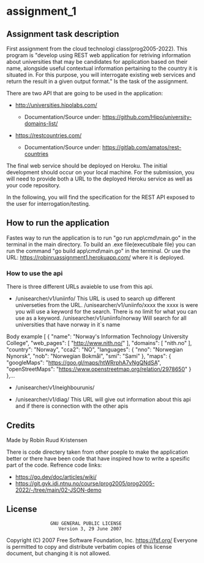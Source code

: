 # assignment_1
## Assignment task description
First assignment from the cloud technologi class(prog2005-2022).
This program is "develop using REST web application for retriving information about universities that may be candidates for application based on their name, alongside useful contextual information pertaining to the country it is situated in. For this purpose, you will interrogate existing web services and return the result in a given output format." Is the task of the assignment. 

There are two API that are going to be used in the application:

- http://universities.hipolabs.com/
  - Documentation/Source under: https://github.com/Hipo/university-domains-list/

- https://restcountries.com/
  - Documentation/Source under: https://gitlab.com/amatos/rest-countries

The final web service should be deployed on Heroku. The initial development should occur on your local machine. For the submission, you will need to provide both a URL to the deployed Heroku service as well as your code repository.

In the following, you will find the specification for the REST API exposed to the user for interrogation/testing.

## How to run the application
Fastes way to run the application is to run "go run app\cmd\main.go" in the terminal in the main directory.
To build an .exe file(executibale file) you can run the command "go build app\cmd\main.go" in the terminal.
Or use the URL: https://robinruassignment1.herokuapp.com/ where it is deployed. 

### How to use the api
There is three different URLs avaieble to use from this api.

- /unisearcher/v1/uniinfo/
  This URL is used to search up different universeties from the URL. /unisearcher/v1/uniinfo/xxxx the xxxx is were you will use a keyword for the search. There is no limit for what you can use as a keyword.
                    /unisearcher/v1/uniinfo/norway
                    Will search for all universities that have norway in it`s name

Body example
                  [
                    {
                      "name": "Norway's Information Technology University College",
                      "web_pages": [
                        "http://www.nith.no/"
                      ],
                      "domains": [
                        "nith.no"
                      ],
                      "country": "Norway",
                      "cca2": "NO",
                      "languages": {
                        "nno": "Norwegian Nynorsk",
                        "nob": "Norwegian Bokmål",
                        "smi": "Sami"
                      },
                      "maps": {
                        "googleMaps": "https://goo.gl/maps/htWRrphA7vNgQNdSA",
                        "openStreetMaps": "https://www.openstreetmap.org/relation/2978650"
                      }
                    },...              

- /unisearcher/v1/neighbourunis/

- /unisearcher/v1/diag/
  This URL will give out information about this api and if there is connection with the other apis

## Credits
Made by Robin Ruud Kristensen

There is code directery taken from other poeple to make the application better or there have been code that have inspired how to write a spesific part of the code.
Refrence code links:
- https://go.dev/doc/articles/wiki/
- https://git.gvk.idi.ntnu.no/course/prog2005/prog2005-2022/-/tree/main/02-JSON-demo

## License
                    GNU GENERAL PUBLIC LICENSE
                       Version 3, 29 June 2007

 Copyright (C) 2007 Free Software Foundation, Inc. <https://fsf.org/>
 Everyone is permitted to copy and distribute verbatim copies
 of this license document, but changing it is not allowed.
